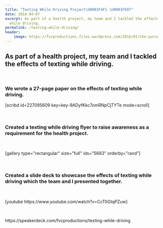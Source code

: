 ```yaml
---
title: "Texting While Driving Project\U0001F4F1 \U0001F697"
date: 2014-04-07
excerpt: As part of a health project, my team and I tackled the effects of texting
  while driving.
permalink: /texting-while-driving/
header:
    image: https://fvcproductions.files.wordpress.com/2016/01/the-pursuit-of-knowledge-14.png
---
```

<h2>As part of a health project, my team and I tackled the effects of texting while driving.</h2>
<p>&nbsp;</p>
<h3>We wrote a 27-page paper on the effects of texting while driving.</h3>
<p>[scribd id=227095609 key=key-9ADyfKkc7omRNpCjTYTe mode=scroll]</p>
<p>&nbsp;</p>
<h3>Created a texting while driving flyer to raise awareness as a requirement for the health project.</h3>
<p>&nbsp;</p>
<p>[gallery type="rectangular" size="full" ids="5683" orderby="rand"]</p>
<p>&nbsp;</p>
<h3>Created a slide deck to showcase the effects of texting while driving which the team and I presented together.</h3>
<p>&nbsp;</p>
<p>[youtube https://www.youtube.com/watch?v=CcT0GtqPZuw]</p>
<p>&nbsp;</p>
<p>https://speakerdeck.com/fvcproductions/texting-while-driving</p>
